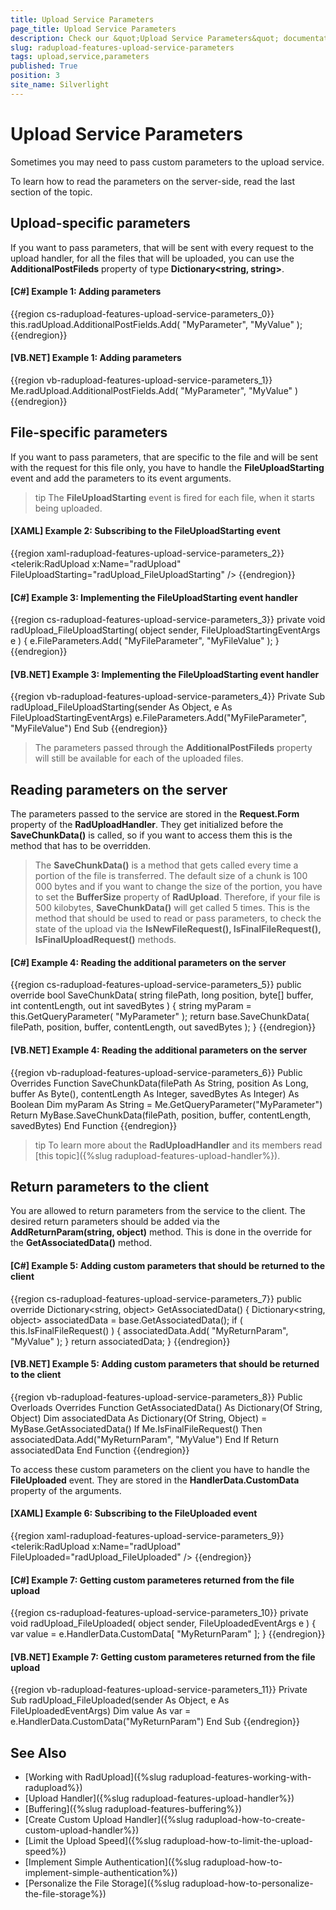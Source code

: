 ```yaml
---
title: Upload Service Parameters
page_title: Upload Service Parameters
description: Check our &quot;Upload Service Parameters&quot; documentation article for the RadUpload WPF control.
slug: radupload-features-upload-service-parameters
tags: upload,service,parameters
published: True
position: 3
site_name: Silverlight
---
```


# Upload Service Parameters

Sometimes you may need to pass custom parameters to the upload service. 

To learn how to read the parameters on the server-side, read the last section of the topic.

## Upload-specific parameters

If you want to pass parameters, that will be sent with every request to the upload handler, for all the files that will be uploaded, you can use the __AdditionalPostFileds__ property of type __Dictionary<string, string>__.		

#### __[C#] Example 1: Adding parameters__  
{{region cs-radupload-features-upload-service-parameters_0}}
	this.radUpload.AdditionalPostFields.Add( "MyParameter", "MyValue" );
{{endregion}}

#### __[VB.NET] Example 1: Adding parameters__  
{{region vb-radupload-features-upload-service-parameters_1}}
	Me.radUpload.AdditionalPostFields.Add( "MyParameter", "MyValue" )
{{endregion}}

## File-specific parameters

If you want to pass parameters, that are specific to the file and will be sent with the request for this file only, you have to handle the __FileUploadStarting__ event and add the parameters to its event arguments.	

>tip The __FileUploadStarting__ event is fired for each file, when it starts being uploaded.

#### __[XAML] Example 2: Subscribing to the FileUploadStarting event__  
{{region xaml-radupload-features-upload-service-parameters_2}}
	<telerik:RadUpload x:Name="radUpload"
	                   FileUploadStarting="radUpload_FileUploadStarting" />
{{endregion}}

#### __[C#] Example 3: Implementing the FileUploadStarting event handler__  
{{region cs-radupload-features-upload-service-parameters_3}}
	private void radUpload_FileUploadStarting( object sender, FileUploadStartingEventArgs e )
	{
	    e.FileParameters.Add( "MyFileParameter", "MyFileValue" );
	}
{{endregion}}

#### __[VB.NET] Example 3: Implementing the FileUploadStarting event handler__  
{{region vb-radupload-features-upload-service-parameters_4}}
	Private Sub radUpload_FileUploadStarting(sender As Object, e As FileUploadStartingEventArgs)
		e.FileParameters.Add("MyFileParameter", "MyFileValue")
	End Sub
{{endregion}}

>The parameters passed through the __AdditionalPostFileds__ property will still be available for each of the uploaded files.		  

## Reading parameters on the server

The parameters passed to the service are stored in the __Request.Form__ property of the __RadUploadHandler__. They get initialized before the __SaveChunkData()__ is called, so if you want to access them this is the method that has to be overridden.		

>The __SaveChunkData()__ is a method that gets called every time a portion of the file is transferred. The default size of a chunk is 100 000 bytes and if you want to change the size of the portion, you have to set the __BufferSize__ property of __RadUpload__. Therefore, if your file is 500 kilobytes, __SaveChunkData()__ will get called 5 times. This is the method that should be used to read or pass parameters, to check the state of the upload via the __IsNewFileRequest(), IsFinalFileRequest(), IsFinalUploadRequest()__ methods.		  

#### __[C#] Example 4: Reading the additional parameters on the server__  
{{region cs-radupload-features-upload-service-parameters_5}}
	public override bool SaveChunkData( string filePath, long position, byte[] buffer, int contentLength, out int savedBytes )
	{
	    string myParam = this.GetQueryParameter( "MyParameter" );
	    return base.SaveChunkData( filePath, position, buffer, contentLength, out savedBytes );
	}
{{endregion}}

#### __[VB.NET] Example 4: Reading the additional parameters on the server__  
{{region vb-radupload-features-upload-service-parameters_6}}
	Public Overrides Function SaveChunkData(filePath As String, position As Long, buffer As Byte(), contentLength As Integer, savedBytes As Integer) As Boolean
	 Dim myParam As String = Me.GetQueryParameter("MyParameter")
	 Return MyBase.SaveChunkData(filePath, position, buffer, contentLength, savedBytes)
	End Function
{{endregion}}

>tip To learn more about the __RadUploadHandler__ and its members read [this topic]({%slug radupload-features-upload-handler%}).		  

## Return parameters to the client

You are allowed to return parameters from the service to the client. The desired return parameters should be added via the __AddReturnParam(string, object)__ method. This is done in the override for the __GetAssociatedData()__ method.		

#### __[C#] Example 5: Adding custom parameters that should be returned to the client__  
{{region cs-radupload-features-upload-service-parameters_7}}
	public override Dictionary<string, object> GetAssociatedData()
	{
	    Dictionary<string, object> associatedData = base.GetAssociatedData();
	    if ( this.IsFinalFileRequest() )
	    {
	        associatedData.Add( "MyReturnParam", "MyValue" );
	    }
	    return associatedData;
	}
{{endregion}}

#### __[VB.NET] Example 5: Adding custom parameters that should be returned to the client__  
{{region vb-radupload-features-upload-service-parameters_8}}
	Public Overloads Overrides Function GetAssociatedData() As Dictionary(Of String, Object)
	 Dim associatedData As Dictionary(Of String, Object) = MyBase.GetAssociatedData()
	 If Me.IsFinalFileRequest() Then
	  associatedData.Add("MyReturnParam", "MyValue")
	 End If
	 Return associatedData
	End Function
{{endregion}}

To access these custom parameters on the client you have to handle the __FileUploaded__ event. They are stored in the __HandlerData.CustomData__ property of the arguments.		

#### __[XAML] Example 6: Subscribing to the FileUploaded event__  
{{region xaml-radupload-features-upload-service-parameters_9}}
	<telerik:RadUpload x:Name="radUpload"
	                   FileUploaded="radUpload_FileUploaded" />
{{endregion}}

#### __[C#] Example 7: Getting custom parameteres returned from the file upload__  
{{region cs-radupload-features-upload-service-parameters_10}}
	private void radUpload_FileUploaded( object sender, FileUploadedEventArgs e )
	{
	    var value = e.HandlerData.CustomData[ "MyReturnParam" ];
	}
{{endregion}}

#### __[VB.NET] Example 7: Getting custom parameteres returned from the file upload__  
{{region vb-radupload-features-upload-service-parameters_11}}
	Private Sub radUpload_FileUploaded(sender As Object, e As FileUploadedEventArgs)
	 Dim value As var = e.HandlerData.CustomData("MyReturnParam")
	End Sub
{{endregion}}

## See Also  
 * [Working with RadUpload]({%slug radupload-features-working-with-radupload%})
 * [Upload Handler]({%slug radupload-features-upload-handler%})
 * [Buffering]({%slug radupload-features-buffering%})
 * [Create Custom Upload Handler]({%slug radupload-how-to-create-custom-upload-handler%})
 * [Limit the Upload Speed]({%slug radupload-how-to-limit-the-upload-speed%})
 * [Implement Simple Authentication]({%slug radupload-how-to-implement-simple-authentication%})
 * [Personalize the File Storage]({%slug radupload-how-to-personalize-the-file-storage%})
